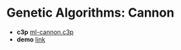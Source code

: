 # Genetic Algorithms: Cannon

* **c3p** [ml-cannon.c3p](source/c3p/ml-cannon.c3p)
* **demo** [link](demo)
